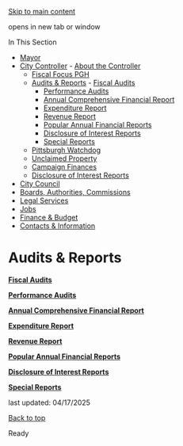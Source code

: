 [Skip to main content](https://www.pittsburghpa.gov/City-Government/City-Controllers-Office/Audits-Reports#main-content)

opens in new tab or window

In This Section

- [Mayor](https://www.pittsburghpa.gov/City-Government/Mayor)
- [City Controller](https://www.pittsburghpa.gov/City-Government/City-Controllers-Office)  - [About the Controller](https://www.pittsburghpa.gov/City-Government/City-Controllers-Office/About-the-Controller)
  - [Fiscal Focus PGH](https://www.pittsburghpa.gov/City-Government/City-Controllers-Office/Fiscal-Focus-PGH)
  - [Audits & Reports](https://www.pittsburghpa.gov/City-Government/City-Controllers-Office/Audits-Reports)    - [Fiscal Audits](https://www.pittsburghpa.gov/City-Government/City-Controllers-Office/Audits-Reports/Fiscal-Audits)
    - [Performance Audits](https://www.pittsburghpa.gov/City-Government/City-Controllers-Office/Audits-Reports/Performance-Audits)
    - [Annual Comprehensive Financial Report](https://www.pittsburghpa.gov/City-Government/City-Controllers-Office/Audits-Reports/Annual-Comprehensive-Financial-Report)
    - [Expenditure Report](https://www.pittsburghpa.gov/City-Government/City-Controllers-Office/Audits-Reports/Expenditure-Report)
    - [Revenue Report](https://www.pittsburghpa.gov/City-Government/City-Controllers-Office/Audits-Reports/Revenue-Report)
    - [Popular Annual Financial Reports](https://www.pittsburghpa.gov/City-Government/City-Controllers-Office/Audits-Reports/Popular-Annual-Financial-Reports)
    - [Disclosure of Interest Reports](https://www.pittsburghpa.gov/City-Government/City-Controllers-Office/Audits-Reports/Disclosure-of-Interest-Reports)
    - [Special Reports](https://www.pittsburghpa.gov/City-Government/City-Controllers-Office/Audits-Reports/Special-Reports)
  - [Pittsburgh Watchdog](https://www.pittsburghpa.gov/City-Government/City-Controllers-Office/Pittsburgh-Watchdog)
  - [Unclaimed Property](https://www.pittsburghpa.gov/City-Government/City-Controllers-Office/Unclaimed-Property)
  - [Campaign Finances](https://www.pittsburghpa.gov/City-Government/City-Controllers-Office/Campaign-Finances)
  - [Disclosure of Interest Reports](https://www.pittsburghpa.gov/City-Government/City-Controllers-Office/Disclosure-of-Interest-Reports)
- [City Council](https://www.pittsburghpa.gov/City-Government/City-Council)
- [Boards, Authorities, Commissions](https://www.pittsburghpa.gov/City-Government/Boards-Authorities-Commissions)
- [Legal Services](https://www.pittsburghpa.gov/City-Government/Legal-Services)
- [Jobs](https://www.pittsburghpa.gov/City-Government/Jobs)
- [Finance & Budget](https://www.pittsburghpa.gov/City-Government/Finance-Budget)
- [Contacts & Information](https://www.pittsburghpa.gov/City-Government/Contacts-Information)

# Audits & Reports

[**Fiscal Audits**](https://www.pittsburghpa.gov/City-Government/City-Controllers-Office/Audits-Reports/Fiscal-Audits)

[**Performance Audits**](https://www.pittsburghpa.gov/City-Government/City-Controllers-Office/Audits-Reports/Performance-Audits)

[**Annual Comprehensive Financial Report**](https://www.pittsburghpa.gov/City-Government/City-Controllers-Office/Audits-Reports/Annual-Comprehensive-Financial-Report)

[**Expenditure Report**](https://www.pittsburghpa.gov/City-Government/City-Controllers-Office/Audits-Reports/Expenditure-Report)

[**Revenue Report**](https://www.pittsburghpa.gov/City-Government/City-Controllers-Office/Audits-Reports/Revenue-Report)

[**Popular Annual Financial Reports**](https://www.pittsburghpa.gov/City-Government/City-Controllers-Office/Audits-Reports/Popular-Annual-Financial-Reports)

[**Disclosure of Interest Reports**](https://www.pittsburghpa.gov/City-Government/City-Controllers-Office/Audits-Reports/Disclosure-of-Interest-Reports)

[**Special Reports**](https://www.pittsburghpa.gov/City-Government/City-Controllers-Office/Audits-Reports/Special-Reports)

last updated: 04/17/2025

[Back to top](https://www.pittsburghpa.gov/City-Government/City-Controllers-Office/Audits-Reports#body-top)

Ready
